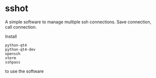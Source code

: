sshot
=====

A simple software to manage multiple ssh connections. Save connection, call connection.

Install

    python-qt4
    python-qt4-dev
    openssh
    xterm
    sshpass

to use the software
